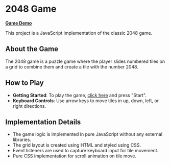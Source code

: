 # 2048 Game

[**Game Demo**](https://antonshtef.github.io/2048_game_js/)

This project is a JavaScript implementation of the classic 2048 game.

 ## About the Game

 The 2048 game is a puzzle game where the player slides numbered tiles on a grid to combine them and create a tile with the number 2048.

## How to Play

 - **Getting Started**: To play the game, [click here](https://antonshtef.github.io/2048_game_js/) and press "Start".
 - **Keyboard Controls**: Use arrow keys to move tiles in up, down, left, or right directions.

## Implementation Details

 - The game logic is implemented in pure JavaScript without any external libraries.
 - The grid layout is created using HTML and styled using CSS.
 - Event listeners are used to capture keyboard input for tile movement.
 - Pure CSS implementation for scroll animation on tile move.
